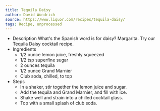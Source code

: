 ```yaml
---
title: Tequila Daisy
author: David Wondrich
source: https://www.liquor.com/recipes/tequila-daisy/
tags: Recipe, unprocessed
---
```


- Description
  What's the Spanish word is for daisy? Margarita. Try our Tequila Daisy cocktail recipe.
- Ingredients
	- 1/2 ounce lemon juice, freshly squeezed
	- 1/2 tsp superfine sugar
	- 2 ounces tequila
	- 1/2 ounce Grand Marnier
	- Club soda, chilled, to top
- Steps
	- In a shaker, stir together the lemon juice and sugar.
	- Add the tequila and Grand Marnier, and fill with ice.
	- Shake well and strain into a chilled cocktail glass.
	- Top with a small splash of club soda.